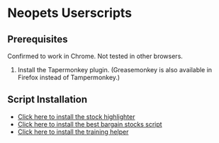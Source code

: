 # Neopets Userscripts

## Prerequisites
Confirmed to work in Chrome.  Not tested in other browsers.

1) Install the Tapermonkey plugin. (Greasemonkey is also available in Firefox instead of Tampermonkey.)

## Script Installation
- [Click here to install the stock highlighter](https://github.com/Nikker/Neopets-Userscripts/raw/master/stock-highlighter.user.js)
- [Click here to install the best bargain stocks script](https://github.com/Nikker/Neopets-Userscripts/raw/master/bargain-stocks.user.js)
- [Click here to install the training helper](https://github.com/Nikker/Neopets-Userscripts/raw/master/training-helper.user.js)
 
